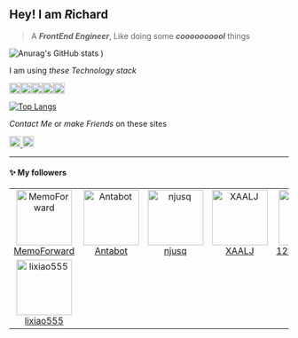 ## Hey! I am *R*ichard

> A ***FrontEnd*** ***Engineer***, Like doing some ***coooooooool*** things

![Anurag's GitHub stats](https://github-readme-stats.vercel.app/api?username=SilenceRichard&count_private=true&theme=radical&include_all_commits=true)
)

I am using *these Technology stack*

<img src="https://img.shields.io/badge/JavaScript-323330?style=for-the-badge&logo=javascript&logoColor=F7DF1E" height="20px" /><img src="https://img.shields.io/badge/TypeScript-007ACC?style=for-the-badge&logo=typescript&logoColor=white" height="20px" /><img src="https://img.shields.io/badge/Node.js-339933?style=for-the-badge&logo=nodedotjs&logoColor=white" height="20px" /><img src="https://img.shields.io/badge/React-20232A?style=for-the-badge&logo=react&logoColor=61DAFB" height="20px" /><img src="https://img.shields.io/badge/Vue.js-35495E?style=for-the-badge&logo=vuedotjs&logoColor=4FC08D" height="20px" />


[![Top Langs](https://github-readme-stats.vercel.app/api/top-langs/?username=anuraghazra&layout=compact)](https://github.com/anuraghazra/github-readme-stats)

  
*Contact Me* or *make Friends* on these sites

<a href="https://silencerichard.github.io/my-blog/">
  <img height="20px" src="https://img.shields.io/badge/Blogger-FF5722?style=for-the-badge&logo=blogger&logoColor=white">
</a>
<a href="https://twitter.com/silenceRichard1">
  <img height="20px" src="https://img.shields.io/badge/Twitter-1DA1F2?style=for-the-badge&logo=twitter&logoColor=white">
</a>

---
#### :sparkles: My followers
<!--START_SECTION:top-followers-->
<table>
  <tr>
<td align="center">
              <a href="https://github.com/MemoForward">
                <img src="https://avatars.githubusercontent.com/u/29476052?v=4" width="100px;" alt="MemoForward"/>
                </a>
              <br />
             <a href="https://github.com/MemoForward">MemoForward</a>
            </td>
            <td align="center">
              <a href="https://github.com/Antabot">
                <img src="https://avatars.githubusercontent.com/u/37368613?v=4" width="100px;" alt="Antabot"/>
                </a>
              <br />
             <a href="https://github.com/Antabot">Antabot</a>
            </td>
            <td align="center">
              <a href="https://github.com/njusq">
                <img src="https://avatars.githubusercontent.com/u/38641314?v=4" width="100px;" alt="njusq"/>
                </a>
              <br />
             <a href="https://github.com/njusq">njusq</a>
            </td>
            <td align="center">
              <a href="https://github.com/XAALJ">
                <img src="https://avatars.githubusercontent.com/u/44630193?v=4" width="100px;" alt="XAALJ"/>
                </a>
              <br />
             <a href="https://github.com/XAALJ">XAALJ</a>
            </td>
            <td align="center">
              <a href="https://github.com/123maple321">
                <img src="https://avatars.githubusercontent.com/u/48006362?v=4" width="100px;" alt="123maple321"/>
                </a>
              <br />
             <a href="https://github.com/123maple321">123maple321</a>
            </td>
            <td align="center">
              <a href="https://github.com/Ducky-Suki">
                <img src="https://avatars.githubusercontent.com/u/49588549?v=4" width="100px;" alt="Ducky-Suki"/>
                </a>
              <br />
             <a href="https://github.com/Ducky-Suki">Ducky-Suki</a>
            </td>
            <td align="center">
              <a href="https://github.com/luweifengCtoa">
                <img src="https://avatars.githubusercontent.com/u/57134639?v=4" width="100px;" alt="luweifengCtoa"/>
                </a>
              <br />
             <a href="https://github.com/luweifengCtoa">luweifengCtoa</a>
            </td>
              </tr>
  <tr>
<td align="center">
              <a href="https://github.com/lixiao555">
                <img src="https://avatars.githubusercontent.com/u/64315478?v=4" width="100px;" alt="lixiao555"/>
                </a>
              <br />
             <a href="https://github.com/lixiao555">lixiao555</a>
            </td>
              </tr>
</table>
<!--END_SECTION:top-followers-->


